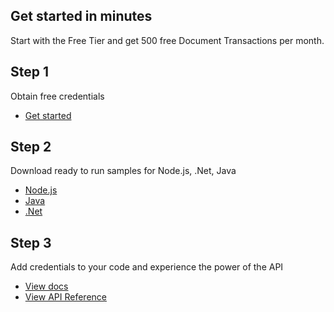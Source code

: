 <TitleBlock slots="heading, text" theme="lightest" className="titleBlock-align-left Get-started-in-minutes Explore-other-Adobe-Document-Services-APIs"/>

## Get started in minutes

Start with the Free Tier and get 500 free Document Transactions per month.

<TextBlock slots="heading, text, buttons" width="33%" theme="lightest"  className='align-left horizontal-align Explore-other-Adobe-Document-Services-APIs'/>

## Step 1

Obtain free credentials

- [Get started](https://acrobatservices.adobe.com/dc-integration-creation-app-cdn/main.html?api=pdf-electronic-seal-api)

<TextBlock slots="heading, text, buttons" width="33%" theme="lightest" variantsTypePrimary='secondary' variantsTypeSecondary='secondary' variantStyleFill="outline" variantStyleOutline="outline"  className='align-left link Explore-other-Adobe-Document-Services-APIs'/>

## Step 2

Download ready to run samples for Node.js, .Net, Java

- [Node.js](https://github.com/adobe/pdfservices-node-sdk-samples)
- [Java](https://github.com/adobe/pdfservices-java-sdk-samples)
- [.Net](https://github.com/adobe/PDFServices.NET.SDK.Samples)

<TextBlock slots="heading, text, buttons" width="33%" theme="lightest"  className='align-left horizontal-align link extract-stepper-api-reference Explore-other-Adobe-Document-Services-APIs' headerElementType="h2" />

## Step 3

Add credentials to your code and experience the power of the API

- [View docs](https://developer.adobe.com/document-services/docs/overview/pdf-electronic-seal-api/)
- [View API Reference](https://developer.adobe.com/document-services/docs/apis/#tag/PDF-Electronic-Seal)
